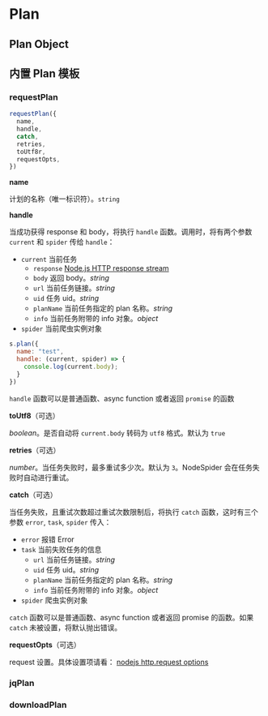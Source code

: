 # Plan

## Plan Object

## 内置 Plan 模板

### requestPlan

```javascript
requestPlan({
  name,
  handle,
  catch,
  retries,
  toUtf8r,
  requestOpts,
})
```

**name**

计划的名称（唯一标识符）。`string`

**handle**

当成功获得 response 和 body，将执行 `handle` 函数。调用时，将有两个参数 `current` 和 `spider` 传给 `handle`：

- `current` 当前任务
  - `response`  [Node.js HTTP response stream](https://nodejs.org/api/http.html#http_class_http_incomingmessage)
  - `body`  返回 body。*string*
  - `url` 当前任务链接。*string*
  - `uid` 任务 uid。*string*
  - `planName`  当前任务指定的 plan 名称。*string*
  - `info`  当前任务附带的 info 对象。*object*
- `spider` 当前爬虫实例对象

```javascript
s.plan({
  name: "test",
  handle: (current, spider) => {
    console.log(current.body);
  }
})
```

`handle` 函数可以是普通函数、async function 或者返回 `promise` 的函数

**toUtf8**（可选）

*boolean*。是否自动将 `current.body` 转码为 `utf8` 格式。默认为 `true`

**retries**（可选）

*number*。当任务失败时，最多重试多少次。默认为 `3`。NodeSpider 会在任务失败时自动进行重试。

**catch**（可选）

当任务失败，且重试次数超过重试次数限制后，将执行 `catch` 函数，这时有三个参数 `error`, `task`, `spider` 传入：

- `error` 报错 Error
- `task`  当前失败任务的信息
  - `url` 当前任务链接。*string*
  - `uid` 任务 uid。*string*
  - `planName`  当前任务指定的 plan 名称。*string*
  - `info`  当前任务附带的 info 对象。*object*
- `spider`  爬虫实例对象

`catch` 函数可以是普通函数、async function 或者返回 promise 的函数。如果 `catch` 未被设置，将默认抛出错误。

**requestOpts**（可选）

request 设置。具体设置项请看： [nodejs http.request options](https://nodejs.org/api/http.html#http_http_request_options_callback)

### jqPlan

### downloadPlan